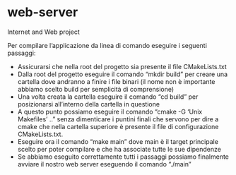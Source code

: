 # web-server
Internet and Web project

Per compilare l’applicazione da linea di comando eseguire i seguenti passaggi:
- Assicurarsi che nella root del progetto sia presente il file CMakeLists.txt
- Dalla root del progetto eseguire il comando “mkdir build” per creare una cartella dove andranno a finire i file binari (il nome non è importante abbiamo scelto build per semplicità di comprensione)
- Una volta creata la cartella eseguire il comando “cd build” per posizionarsi all’interno della cartella in questione
- A questo punto possiamo eseguire il comando “cmake -G ‘Unix Makefiles’ ..” senza dimenticare i puntini finali che servono per dire a cmake che nella cartella superiore è presente il file di configurazione CMakeLists.txt. 
- Eseguire ora il comando “make main” dove main è il target principale scelto per poter compilare e che ha associate tutte le sue dipendenze
- Se abbiamo eseguito correttamente tutti i passaggi possiamo finalmente avviare il nostro web server eseguendo il comando “./main”

